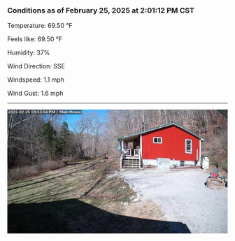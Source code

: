 ### Conditions as of February 25, 2025 at 2:01:12 PM CST 

Temperature: 69.50 &deg;F

Feels like: 69.50 &deg;F

Humidity: 37%

Wind Direction: SSE

Windspeed: 1.1 mph

Wind Gust: 1.6 mph

---

<img src="./images/latest.jpeg"/>

